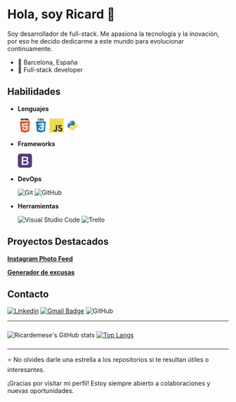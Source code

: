 # Hola, soy Ricard 👋

Soy desarrollador de full-stack. Me apasiona la tecnología y la inovación, por eso he decido dedicarme a este mundo para evolucionar continuamente.

- 📍 Barcelona, España
- 💼 Full-stack developer

## Habilidades
- **Lenguajes**
  
  <code><img height="32" src="https://raw.githubusercontent.com/github/explore/80688e429a7d4ef2fca1e82350fe8e3517d3494d/topics/html/html.png" alt="HTML5"/></code>
  <code><img height="32" src="https://raw.githubusercontent.com/github/explore/80688e429a7d4ef2fca1e82350fe8e3517d3494d/topics/css/css.png" alt="CSS"/></code>
  <code><img height="32" src="https://raw.githubusercontent.com/github/explore/80688e429a7d4ef2fca1e82350fe8e3517d3494d/topics/javascript/javascript.png" alt="Javascript"/></code>
  <code><img height="32" src="https://raw.githubusercontent.com/github/explore/80688e429a7d4ef2fca1e82350fe8e3517d3494d/topics/python/python.png" alt="Python" /></code>
- **Frameworks**
  
  <code><img height="32" src="https://raw.githubusercontent.com/github/explore/80688e429a7d4ef2fca1e82350fe8e3517d3494d/topics/bootstrap/bootstrap.png" alt="Bootstrap"/></code>
- **DevOps**

  ![Git](https://img.shields.io/badge/-Git-333333?style=flat&logo=git)
  ![GitHub](https://img.shields.io/badge/-GitHub-333333?style=flat&logo=github)
- **Herramientas**
  
  ![Visual Studio Code](https://img.shields.io/badge/-Visual%20Studio%20Code-333333?style=flat&logo=visual-studio-code&logoColor=007ACC)
  ![Trello](https://img.shields.io/badge/-Trello-333333?style=flat&logo=trello&logoColor=007ACC)

## Proyectos Destacados
**[Instagram Photo Feed](https://github.com/ricardemese/ricardemese-instagram-photo-feed-with-boostrap)**

**[Generador de excusas](https://github.com/ricardemese/ricardemese-generador-de-excusas-en-JS)**

## Contacto
[![Linkedin](https://img.shields.io/badge/-Ricard_Mesegué_Serra-blue?style=flat-square&logo=Linkedin&logoColor=white&link=www.linkedin.com/in/ricard-mesegue-serra
)](www.linkedin.com/in/ricard-mesegue-serra)
[![Gmail Badge](https://img.shields.io/badge/-ricardemese@icloud.com-006bed?style=flat-square&logo=Gmail&logoColor=white&link=mailto:ricardm1995@gmail.com)](mailto:ricardemese@icloud.com)
![GitHub](https://img.shields.io/badge/-GitHub-333333?style=flat&logo=github)

---

###

![Ricardemese's GitHub stats](https://github-readme-stats.vercel.app/api?username=ricardemese&show_icons=true&theme=ambient_gradient)
[![Top Langs](https://github-readme-stats.vercel.app/api/top-langs/?username=ricardemese&layout=compact)](https://github.com/ricardemese/github-readme-stats)

###

---

⭐️ No olvides darle una estrella a los repositorios si te resultan útiles o interesantes.

¡Gracias por visitar mi perfil! Estoy siempre abierto a colaboraciones y nuevas oportunidades.
